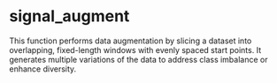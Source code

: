 # signal_augment
This function performs data augmentation by slicing a dataset into overlapping, fixed-length windows with evenly spaced start points. It generates multiple variations of the data to address class imbalance or enhance diversity.
